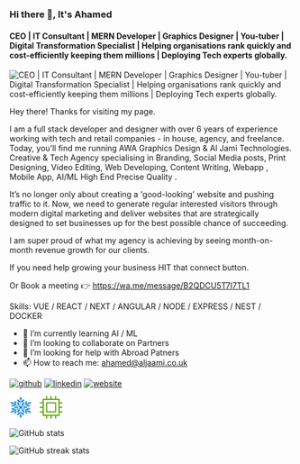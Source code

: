 ### Hi there 👋, It's Ahamed
#### CEO | IT Consultant | MERN Developer | Graphics Designer | You-tuber | Digital Transformation Specialist | Helping organisations rank quickly and cost-efficiently keeping them millions | Deploying Tech experts globally.
![CEO | IT Consultant | MERN Developer | Graphics Designer | You-tuber | Digital Transformation Specialist | Helping organisations rank quickly and cost-efficiently keeping them millions | Deploying Tech experts globally.](https://media.licdn.com/dms/image/C5616AQEiS_ks_kjalA/profile-displaybackgroundimage-shrink_350_1400/0/1656533024390?e=1684368000&v=beta&t=YGFSgsTCCnoupmZEwyFWQIc2mKbtyThWVd2jNW-PQkU)

Hey there! Thanks for visiting my page.

I am a full stack developer and  designer with over 6 years of experience working with tech and retail companies - in house, agency, and freelance. Today, you’ll find me running AWA Graphics Design & Al Jami Technologies. Creative & Tech Agency specialising in Branding, Social Media posts, Print Designing, Video Editing, Web Developing, Content Writing, Webapp , Mobile App, AI/ML High End Precise Quality .

It’s no longer only about creating a 'good-looking' website and pushing traffic to it. Now, we need to generate regular interested visitors through modern digital marketing and deliver websites that are strategically designed to set businesses up for the best possible chance of succeeding.

I am super proud of what my agency is achieving by seeing month-on-month revenue growth for our clients.

If you need help growing your business HIT that connect button.

Or Book a meeting 👉 https://wa.me/message/B2QDCU5T7I7TL1

Skills: VUE / REACT / NEXT / ANGULAR / NODE / EXPRESS / NEST / DOCKER 

- 🌱 I’m currently learning AI / ML 
- 👯 I’m looking to collaborate on Partners 
- 🤔 I’m looking for help with Abroad Patners 
- 📫 How to reach me: ahamed@aljaami.co.uk 


[<img src='https://cdn.jsdelivr.net/npm/simple-icons@3.0.1/icons/github.svg' alt='github' height='40'>](https://github.com/Webpixal)  [<img src='https://cdn.jsdelivr.net/npm/simple-icons@3.0.1/icons/linkedin.svg' alt='linkedin' height='40'>](https://www.linkedin.com/in/khnazmulahamed/)  [<img src='https://cdn.jsdelivr.net/npm/simple-icons@3.0.1/icons/icloud.svg' alt='website' height='40'>](aljaami.co.uk)



<a href='https://archiveprogram.github.com/'><img src='https://raw.githubusercontent.com/acervenky/animated-github-badges/master/assets/acbadge.gif' width='40' height='40'></a> <a href='https://docs.github.com/en/developers'><img src='https://raw.githubusercontent.com/acervenky/animated-github-badges/master/assets/devbadge.gif' width='40' height='40'></a> 

![GitHub stats](https://github-readme-stats.vercel.app/api?username=Webpixal&show_icons=true&count_private=true)  

![GitHub streak stats](https://streak-stats.demolab.com/?user=Webpixal)  


